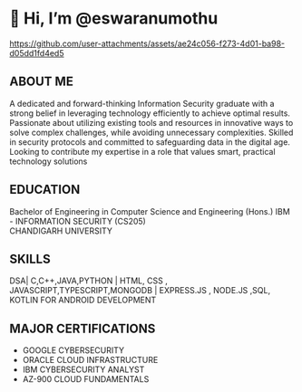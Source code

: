 #  👋 Hi, I’m @eswaranumothu
https://github.com/user-attachments/assets/ae24c056-f273-4d01-ba98-d05dd1fd4ed5


## ABOUT ME
 A dedicated and forward-thinking Information Security graduate with a strong belief in leveraging technology efficiently to achieve optimal results. Passionate about utilizing existing tools and resources in innovative ways to solve complex challenges, while avoiding unnecessary complexities. Skilled in security protocols and committed to safeguarding data in the digital age. Looking to contribute my expertise in a role that values smart, practical technology solutions

## EDUCATION
Bachelor of Engineering in Computer Science and Engineering (Hons.) IBM - INFORMATION SECURITY (CS205)    
CHANDIGARH UNIVERSITY

## SKILLS
DSA| C,C++,JAVA,PYTHON | HTML, CSS , JAVASCRIPT,TYPESCRIPT,MONGODB |
EXPRESS.JS , NODE.JS ,SQL, KOTLIN FOR ANDROID DEVELOPMENT

## MAJOR CERTIFICATIONS
* GOOGLE CYBERSECURITY
* ORACLE CLOUD INFRASTRUCTURE
* IBM CYBERSECURITY ANALYST
* AZ-900 CLOUD FUNDAMENTALS


<!---
eswaranumothu/eswaranumothu is a ✨ special ✨ repository because its `README.md` (this file) appears on your GitHub profile.
You can click the Preview link to take a look at your changes.
--->
